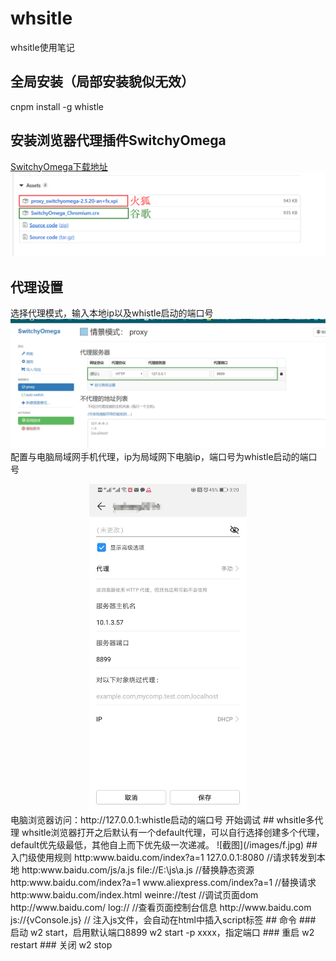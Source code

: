 # whsitle
whsitle使用笔记
## 全局安装（局部安装貌似无效）  
cnpm install -g whistle
## 安装浏览器代理插件SwitchyOmega  
[SwitchyOmega下载地址](https://github.com/FelisCatus/SwitchyOmega/releases)  
![以下位置](/images/a.png) 
## 代理设置   
选择代理模式，输入本地ip以及whistle启动的端口号   
![](/images/b.png) 
配置与电脑局域网手机代理，ip为局域网下电脑ip，端口号为whistle启动的端口号  
<div align=center><img width="50%" src="/images/c.jpg"/></div> 
电脑浏览器访问：http://127.0.0.1:whistle启动的端口号  
开始调试        
## whsitle多代理  
whsitle浏览器打开之后默认有一个default代理，可以自行选择创建多个代理，default优先级最低，其他自上而下优先级一次递减。  
![截图](/images/f.jpg) 
## 入门级使用规则  
http:www.baidu.com/index?a=1 127.0.0.1:8080 //请求转发到本地  
http:www.baidu.com/js/a.js file://E:\js\a.js //替换静态资源  
http:www.baidu.com/index?a=1 www.aliexpress.com/index?a=1 //替换请求  
http:www.baidu.com/index.html weinre://test //调试页面dom  
http://www.baidu.com/ log://  //查看页面控制台信息  
http://www.baidu.com js://{vConsole.js} // 注入js文件，会自动在html中插入script标签  
## 命令
### 启动
w2 start，启用默认端口8899  
w2 start -p xxxx，指定端口  
### 重启  
w2 restart  
### 关闭  
w2 stop  
